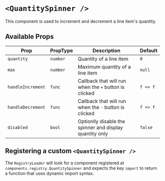 # `<QuantitySpinner />`

This component is used to increment and decrement a line item's quantity.

## Available Props

| Prop              | PropType | Description                                             | Default  |
| ----------------- | -------- | ------------------------------------------------------- | -------- |
| `quantity`        | `number` | Quantity of a line item                                 | `0`      |
| `max`             | `number` | Maximum quantity of a line item                         | `null`   |
| `handleIncrement` | `func`   | Callback that will run when the `+` button is clicked   | `f => f` |
| `handleDecrement` | `func`   | Callback that will run when the `-` button is clicked   | `f => f` |
| `disabled`        | `bool`   | Optionlly disable the spinner and display quantity only | `false`  |

## Registering a custom `<QuantitySpinner />`

The `RegistryLoader` will look for a component registered at `components.registry.QuantitySpinner` and expects the key `import` to return a function that uses dynamic import syntax.
